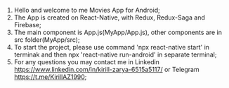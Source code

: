 1. Hello and welcome to me Movies App for Android;
2. The App is created on React-Native, with Redux, Redux-Saga and Firebase;
3. The main component is App.js(MyApp/App.js), other components are in src folder(MyApp/src);
4. To start the project, please use command 'npx react-native start' in terminak and then npx 'react-native run-android' in separate terminal;
5. For any questions you may contact me in Linkedin https://www.linkedin.com/in/kirill-zarya-6515a5117/ or Telegram https://t.me/KirillAZ1990;
 
